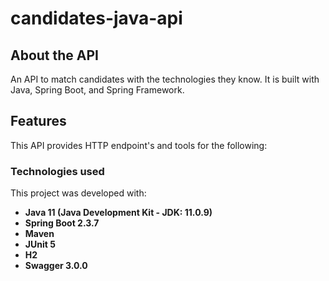 # candidates-java-api

## About the API

An API to match candidates with the technologies they know. It is built with Java, Spring Boot, and Spring Framework. 

## Features

This API provides HTTP endpoint's and tools for the following:

### Technologies used

This project was developed with:

* **Java 11 (Java Development Kit - JDK: 11.0.9)**
* **Spring Boot 2.3.7**
* **Maven**
* **JUnit 5**
* **H2**
* **Swagger 3.0.0**